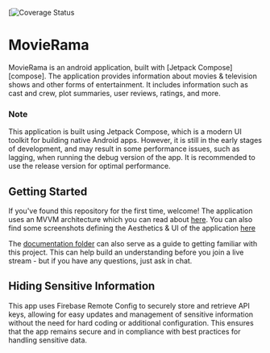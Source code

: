 [![Coverage Status](https://s3.amazonaws.com/assets.coveralls.io/badges/coveralls_19.svg)

# MovieRama

MovieRama is an android application, built with [Jetpack Compose][compose]. The application provides
information about movies &amp; television shows and other forms of entertainment. It includes
information such as cast and crew, plot summaries, user reviews, ratings, and more.

### Note

This application is built using Jetpack Compose, which is a modern UI toolkit for building native
Android apps. However, it is still in the early stages of development, and may result in some
performance issues, such as lagging, when running the debug version of the app. It is recommended to
use the release version for optimal performance.

## Getting Started

If you've found this repository for the first time, welcome! The application uses an MVVM
architecture which you can read about [here](documentation/Architecture.md). You can also find some
screenshots defining the Aesthetics & UI of the application [here](documentation/Screenshots.md)

The [documentation folder](documentation) can also serve as a guide to getting familiar with this
project. This can help build an understanding before you join a live stream - but if you have any
questions, just ask in chat.

## Hiding Sensitive Information

This app uses Firebase Remote Config to securely store and retrieve API keys, allowing for easy
updates and management of sensitive information without the need for hard coding or additional
configuration. This ensures that the app remains secure and in compliance with best practices for
handling sensitive data.
